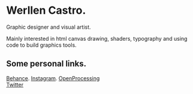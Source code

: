 # Werllen Castro. 
Graphic designer and visual artist.  

Mainly interested in html canvas drawing, shaders, typography and using code to build graphics tools.  

## Some personal links. 

[Behance](https://be.net/werls). 
[Instagram](https://instagram.com/werls). 
[OpenProcessing](https://openprocessing.org/user/258194)   
[Twitter](https://twitter.com/werls)  

<!--
**werls/werls** is a ✨ _special_ ✨ repository because its `README.md` (this file) appears on your GitHub profile.

Here are some ideas to get you started:

- 🔭 I’m currently working on ...
- 🌱 I’m currently learning ...
- 👯 I’m looking to collaborate on ...
- 🤔 I’m looking for help with ...
- 💬 Ask me about ...
- 📫 How to reach me: ...
- 😄 Pronouns: ...
- ⚡ Fun fact: ...
-->
